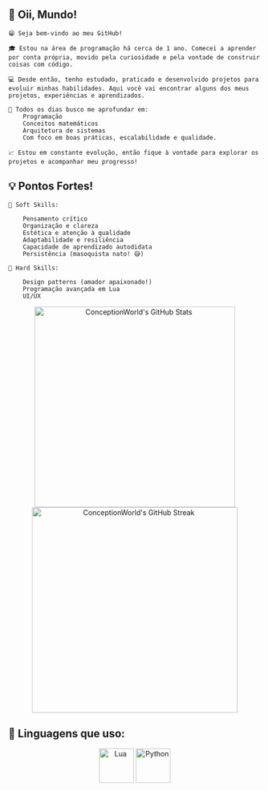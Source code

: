 ## 👋 Oii, Mundo!
    😁 Seja bem-vindo ao meu GitHub!

    🎓 Estou na área de programação há cerca de 1 ano. Comecei a aprender por conta própria, movido pela curiosidade e pela vontade de construir coisas com código.

    💻 Desde então, tenho estudado, praticado e desenvolvido projetos para evoluir minhas habilidades. Aqui você vai encontrar alguns dos meus projetos, experiências e aprendizados.

    🔭 Todos os dias busco me aprofundar em:
        Programação
        Conceitos matemáticos
        Arquitetura de sistemas
        Com foco em boas práticas, escalabilidade e qualidade.
        
    📈 Estou em constante evolução, então fique à vontade para explorar os projetos e acompanhar meu progresso!
    
## 💡 Pontos Fortes!

    🧠 Soft Skills:
    
        Pensamento crítico
        Organização e clareza
        Estética e atenção à qualidade
        Adaptabilidade e resiliência
        Capacidade de aprendizado autodidata
        Persistência (masoquista nato! 😅)

    🔧 Hard Skills:

        Design patterns (amador apaixonado!)
        Programação avançada em Lua
        UI/UX

<div align="center">
  <img src="https://github-readme-stats.vercel.app/api?username=ConceptionWorld&theme=nord&show_icons=true&hide_border=true&count_private=true" width="400" alt="ConceptionWorld's GitHub Stats"/>
  <img src="https://github-readme-streak-stats.herokuapp.com/?user=ConceptionWorld&theme=nord&hide_border=true" width="410" alt="ConceptionWorld's GitHub Streak"/> 
</div>

## 🧠 Linguagens que uso:
<div align="center">
  <img src="https://cdn.jsdelivr.net/gh/devicons/devicon/icons/lua/lua-original.svg" width="69" alt="Lua" />
  <img src="https://cdn.jsdelivr.net/gh/devicons/devicon/icons/python/python-original.svg" width="69" alt="Python" />
</div>

<!--![ConceptionWorld's Top Languages](https://github-readme-stats.vercel.app/api/top-langs/?username=ConceptionWorld&theme=nord&show_icons=true&hide_border=true&layout=compact)
https://github.com/ConceptionWorld/ConceptionWorld/blob/main/TestDoido
